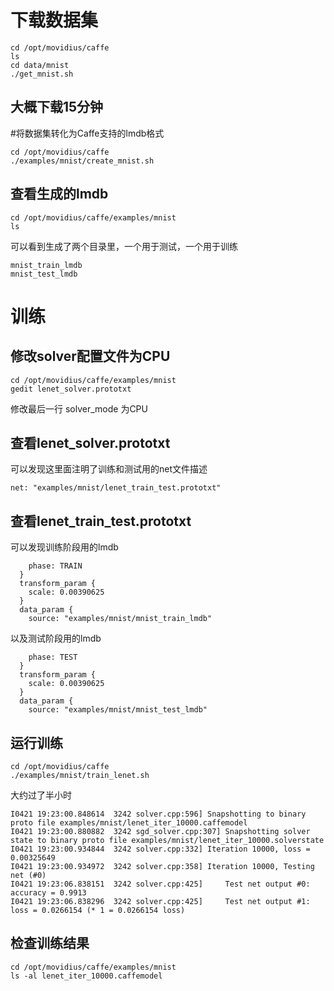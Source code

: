 # 下载数据集

```
cd /opt/movidius/caffe
ls
cd data/mnist
./get_mnist.sh
```
## 大概下载15分钟
#将数据集转化为Caffe支持的lmdb格式
```
cd /opt/movidius/caffe
./examples/mnist/create_mnist.sh 
```
## 查看生成的lmdb
```
cd /opt/movidius/caffe/examples/mnist
ls
```
可以看到生成了两个目录里，一个用于测试，一个用于训练
```
mnist_train_lmdb
mnist_test_lmdb
```
# 训练
## 修改solver配置文件为CPU
```
cd /opt/movidius/caffe/examples/mnist
gedit lenet_solver.prototxt
```
修改最后一行 solver_mode 为CPU
## 查看lenet_solver.prototxt
可以发现这里面注明了训练和测试用的net文件描述
```
net: "examples/mnist/lenet_train_test.prototxt"
```
## 查看lenet_train_test.prototxt
可以发现训练阶段用的lmdb
```
    phase: TRAIN
  }
  transform_param {
    scale: 0.00390625
  }
  data_param {
    source: "examples/mnist/mnist_train_lmdb"
```
以及测试阶段用的lmdb
```
    phase: TEST
  }
  transform_param {
    scale: 0.00390625
  }
  data_param {
    source: "examples/mnist/mnist_test_lmdb"
```
## 运行训练
```
cd /opt/movidius/caffe
./examples/mnist/train_lenet.sh 
```
大约过了半小时
```
I0421 19:23:00.848614  3242 solver.cpp:596] Snapshotting to binary proto file examples/mnist/lenet_iter_10000.caffemodel
I0421 19:23:00.880882  3242 sgd_solver.cpp:307] Snapshotting solver state to binary proto file examples/mnist/lenet_iter_10000.solverstate
I0421 19:23:00.934844  3242 solver.cpp:332] Iteration 10000, loss = 0.00325649
I0421 19:23:00.934972  3242 solver.cpp:358] Iteration 10000, Testing net (#0)
I0421 19:23:06.838151  3242 solver.cpp:425]     Test net output #0: accuracy = 0.9913
I0421 19:23:06.838296  3242 solver.cpp:425]     Test net output #1: loss = 0.0266154 (* 1 = 0.0266154 loss)
```
## 检查训练结果
```
cd /opt/movidius/caffe/examples/mnist
ls -al lenet_iter_10000.caffemodel
```
